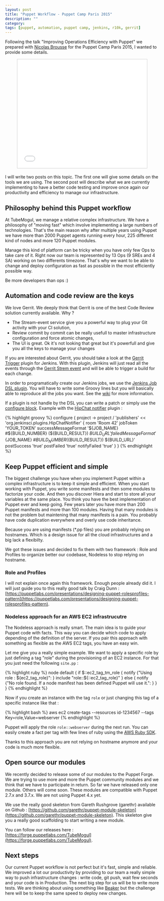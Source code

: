 ```yaml
---
layout: post
title: "Puppet Workflow - Puppet Camp Paris 2015"
description: ""
category:
tags: [puppet, automation, puppet camp, jenkins, r10k, gerrit]
---
```


Following the talk "Improving Operations Efficiency with Puppet" we prepared with [Nicolas Brousse](https://nicolas.brousse.info) for the Puppet Camp Paris 2015, I wanted to provide some details.

<center><iframe src="//www.slideshare.net/slideshow/embed_code/key/xJByZu61bfsTs5" width="425" height="355" frameborder="0" marginwidth="0" marginheight="0" scrolling="no" style="border:1px solid #CCC; border-width:1px; margin-bottom:5px; max-width: 100%;" allowfullscreen> </iframe></center> 

I will write two posts on this topic. The first one will give some details on the tools we are using. The second post will describe what we are currently implementing to have a better code testing and improve once again our productivity and efficiency to manage our infrastructure.

## Philosophy behind this Puppet workflow

At TubeMogul, we manage a relative complex infrastructure. We have a philosophy of "moving fast" which involve implementing a large numbers of technologies.
That's the main reason why after multiple years using Puppet we have more than 2000 Puppet agents running every hour, 225 different kind of nodes and more 120 Puppet modules.

Manage this kind of platform can be tricky when you have only few Ops to take care of it. Right now our team is represented by 13 Ops (9 SREs and 4 SA) working on two differents timezone. That's why we want to be able to change and deploy configuration as fast as possible in the most efficiently possible way.

Be more developers than ops :)

## Automation and code review are the keys

We love Gerrit. We deeply think that Gerrit is one of the best Code Review solution currently available. Why ?

* The Stream-event service give you a powerful way to plug your Git activity with your CI solution,
* Review commit by commit can be really usefull to master infrastructure configuration and force atomic changes,
* The UI is great. Ok it's not looking that great but it's powerfull and give you all the keys to manage your changes

If you are interested about Gerrit, you should take a look at the [Gerrit Trigger](https://wiki.jenkins-ci.org/display/JENKINS/Gerrit+Trigger) plugin for Jenkins.
With this plugin, Jenkins will just read all the events through the [Gerrit Strem event](https://gerrit-documentation.googlecode.com/svn/Documentation/2.7/cmd-stream-events.html) and will be able to trigger a build for each change.

In order to programatically create our Jenkins jobs, we use the [Jenkins Job DSL plugin](https://github.com/jenkinsci/job-dsl-plugin). You will have to write some Groovy lines but you will basically able to reproduce all the jobs you want. See the [wiki](https://github.com/jenkinsci/job-dsl-plugin/wiki/Job-DSL-Commands) for more information.

If a plugin is not handle by the DSL you can write a patch or simply use the [configure block](https://github.com/jenkinsci/job-dsl-plugin/wiki/The-Configure-Block).
Example with the [HipChat notifier](https://wiki.jenkins-ci.org/display/JENKINS/HipChat+Plugin) plugin : 

{% highlight groovy %}
configure { project ->
  project / 'publishers' << 'org.jenkinsci.plugins.HipChatNotifier' {
    room 'Room 42'
    jobToken 'YOUR_TOKEN'
    successMessageFormat '${JOB_NAME} #${BUILD_NUMBER} (${BUILD_RESULT}) ${BUILD_URL}'
    failedMessageFormat '${JOB_NAME} #${BUILD_NUMBER} (${BUILD_RESULT}) ${BUILD_URL}'
    postSuccess 'true'
    postFailed 'true'
    notifyFailed 'true'
  }
}
{% endhighlight %}

## Keep Puppet efficient and simple

The biggest challenge you have when you implement Puppet within a complex infrastructure is to keep it simple and efficient. When you start working with Puppet, you write some manifests and then some modules to factorize your code. And then you discover Hiera and start to store all your variables at the same place. You think you have the best implementation of Puppet ever and keep going. Few years later you have more than 200 Puppet manifests and more than 100 modules. Having that many modules is not the problem but maintening that many manifests is a pain. You probably have code duplication everywhere and overly use code inheritance.

Because you are using manifests (\*.pp files) you are probably relying on hostnames. Which is a design issue for all the cloud infrastructures and a big lack a flexibilty.

We got these issues and decided to fix them with two framework : Role and Profiles to organize better our codebase, Nodeless to stop relying on hostname.

### Role and Profiles

I will not explain once again this framework. Enough people already did it. I will just guide you to this really good talk by Craig Dunn : [https://puppetlabs.com/presentations/designing-puppet-rolesprofiles-pattern](https://puppetlabs.com/presentations/designing-puppet-rolesprofiles-pattern).

### Nodeless approach for an AWS EC2 infrastrucutre

The Nodeless approach is really smart. The main idea is to guide your Puppet code with facts. This way you can decide which code to apply depending of the definition of the server. If you pair this approach with something as flexible as the AWS EC2 tags, you have an easy win.

Let me give you a really simple example. We want to apply a specific role by just defining a tag "role" during the provisioning of an EC2 instance. For that you just need the following ```site.pp``` :

{% highlight ruby %}
node default {
  if $::ec2_tag_tm_role {
    notify {"Using role : ${ec2_tag_role}": }
    include "role::${::ec2_tag_role}"
  } else {
    notify {"No role found. If a node manifest has been defined Puppet will use it.": }
  }
}
{% endhighlight %}

Now if you create an instance with the tag ```role``` or just changing this tag of a specific instance like that : 

{% highlight bash %}
aws ec2 create-tags --resources id-1234567 --tags Key=role,Value=webserver
{% endhighlight %}

Puppet will apply the role ```role::webserver``` during the next run. You can easily create a fact per tag with few lines of ruby using the [AWS Ruby SDK](https://github.com/aws/aws-sdk-ruby).

Thanks to this approach you are not relying on hostname anymore and your code is much more flexible.

## Open source our modules

We recently decided to release some of our modules to the Puppet Forge. We are trying to use more and more the Puppet community modules and we think that we have to participate in return. So far we have released only one module. Others will come soon. These modules are compatible with Puppet 2.7.x and 3.7.x. We are not using Puppet 4.x yet.

We use the really good skeleton from Gareth Rushgrove (garethr) available on Github : [https://github.com/garethr/puppet-module-skeleton](https://github.com/garethr/puppet-module-skeleton). This skeleton give you a really good scaffolding to start writing a new module.

You can follow our releases here : [https://forge.puppetlabs.com/TubeMogul](https://forge.puppetlabs.com/TubeMogul).

## Next steps

Our current Puppet workflow is not perfect but it's fast, simple and reliable. We improved a lot our productivity by providing to our team a really simple way to push infrastructure changes : write code, git push, wait few seconds and your code is in Production.
The next big step for us will be to write more tests. We are thinking about using something like [Beaker](https://github.com/puppetlabs/beaker) but the challenge here will be to keep the same speed to deploy new changes.
